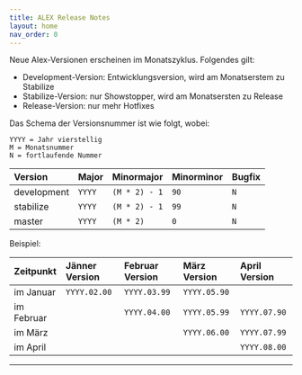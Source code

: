 ```yaml
---
title: ALEX Release Notes
layout: home
nav_order: 0
---
```


Neue Alex-Versionen erscheinen im Monatszyklus. Folgendes gilt:

* Development-Version: Entwicklungsversion, wird am Monatserstem zu Stabilize 
* Stabilize-Version: nur Showstopper, wird am Monatsersten zu Release 
* Release-Version: nur mehr Hotfixes 

Das Schema der Versionsnummer ist wie folgt, wobei:
```
YYYY = Jahr vierstellig
M = Monatsnummer
N = fortlaufende Nummer
```

|**Version**| **Major** |**Minormajor**|**Minorminor**|**Bugfix**|
|:----------|:----------|:-------------|:-------------|:---------|
|development|`YYYY`     |`(M * 2) - 1` |`90`          |`N`       |
|stabilize  |`YYYY`     |`(M * 2) - 1` |`99`          |`N`       |
|master     |`YYYY`     |`(M * 2)`     |`0`           |`N`       |

Beispiel:

|**Zeitpunkt**|**Jänner Version**|**Februar Version**|**März Version**|**April Version**|
|:------------|:-----------------|:------------------|:---------------|:----------------|
|im Januar    |`YYYY.02.00`      |`YYYY.03.99`       |`YYYY.05.90`    |                 |
|im Februar   |                  |`YYYY.04.00`       |`YYYY.05.99`    |`YYYY.07.90`     |
|im März      |                  |                   |`YYYY.06.00`    |`YYYY.07.99`     |
|im April     |                  |                   |                |`YYYY.08.00`     |

----